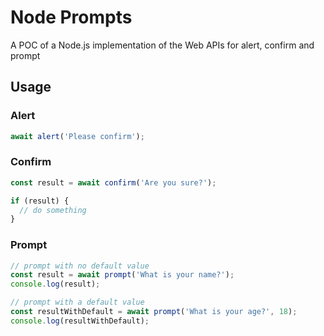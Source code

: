 # Node Prompts

A POC of a Node.js implementation of the Web APIs for alert, confirm and prompt

## Usage

### Alert

```js
await alert('Please confirm');
```

### Confirm

```js
const result = await confirm('Are you sure?');

if (result) {
  // do something
}
```

### Prompt

```js
// prompt with no default value
const result = await prompt('What is your name?');
console.log(result);

// prompt with a default value
const resultWithDefault = await prompt('What is your age?', 18);
console.log(resultWithDefault);
```
